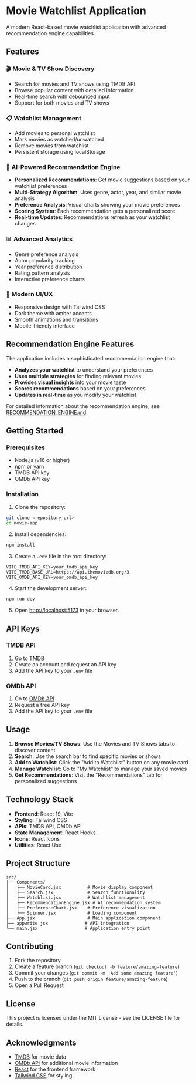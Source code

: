 # Movie Watchlist Application

A modern React-based movie watchlist application with advanced recommendation engine capabilities.

## Features

### 🎬 **Movie & TV Show Discovery**
- Search for movies and TV shows using TMDB API
- Browse popular content with detailed information
- Real-time search with debounced input
- Support for both movies and TV shows

### 📋 **Watchlist Management**
- Add movies to personal watchlist
- Mark movies as watched/unwatched
- Remove movies from watchlist
- Persistent storage using localStorage

### 🧠 **AI-Powered Recommendation Engine**
- **Personalized Recommendations**: Get movie suggestions based on your watchlist preferences
- **Multi-Strategy Algorithm**: Uses genre, actor, year, and similar movie analysis
- **Preference Analysis**: Visual charts showing your movie preferences
- **Scoring System**: Each recommendation gets a personalized score
- **Real-time Updates**: Recommendations refresh as your watchlist changes

### 📊 **Advanced Analytics**
- Genre preference analysis
- Actor popularity tracking
- Year preference distribution
- Rating pattern analysis
- Interactive preference charts

### 🎨 **Modern UI/UX**
- Responsive design with Tailwind CSS
- Dark theme with amber accents
- Smooth animations and transitions
- Mobile-friendly interface

## Recommendation Engine Features

The application includes a sophisticated recommendation engine that:

- **Analyzes your watchlist** to understand your preferences
- **Uses multiple strategies** for finding relevant movies
- **Provides visual insights** into your movie taste
- **Scores recommendations** based on your preferences
- **Updates in real-time** as you modify your watchlist

For detailed information about the recommendation engine, see [RECOMMENDATION_ENGINE.md](./RECOMMENDATION_ENGINE.md).

## Getting Started

### Prerequisites

- Node.js (v16 or higher)
- npm or yarn
- TMDB API key
- OMDb API key

### Installation

1. Clone the repository:
```bash
git clone <repository-url>
cd movie-app
```

2. Install dependencies:
```bash
npm install
```

3. Create a `.env` file in the root directory:
```env
VITE_TMDB_API_KEY=your_tmdb_api_key
VITE_TMDB_BASE_URL=https://api.themoviedb.org/3
VITE_OMDB_API_KEY=your_omdb_api_key
```

4. Start the development server:
```bash
npm run dev
```

5. Open [http://localhost:5173](http://localhost:5173) in your browser.

## API Keys

### TMDB API
1. Go to [TMDB](https://www.themoviedb.org/)
2. Create an account and request an API key
3. Add the API key to your `.env` file

### OMDb API
1. Go to [OMDb API](http://www.omdbapi.com/)
2. Request a free API key
3. Add the API key to your `.env` file

## Usage

1. **Browse Movies/TV Shows**: Use the Movies and TV Shows tabs to discover content
2. **Search**: Use the search bar to find specific movies or shows
3. **Add to Watchlist**: Click the "Add to Watchlist" button on any movie card
4. **Manage Watchlist**: Go to "My Watchlist" to manage your saved movies
5. **Get Recommendations**: Visit the "Recommendations" tab for personalized suggestions

## Technology Stack

- **Frontend**: React 19, Vite
- **Styling**: Tailwind CSS
- **APIs**: TMDB API, OMDb API
- **State Management**: React Hooks
- **Icons**: React Icons
- **Utilities**: React Use

## Project Structure

```
src/
├── Components/
│   ├── MovieCard.jsx          # Movie display component
│   ├── Search.jsx             # Search functionality
│   ├── Watchlist.jsx          # Watchlist management
│   ├── RecommendationEngine.jsx # AI recommendation system
│   ├── PreferenceChart.jsx    # Preference visualization
│   └── Spinner.jsx            # Loading component
├── App.jsx                    # Main application component
├── appwrite.jsx              # API integration
└── main.jsx                  # Application entry point
```

## Contributing

1. Fork the repository
2. Create a feature branch (`git checkout -b feature/amazing-feature`)
3. Commit your changes (`git commit -m 'Add some amazing feature'`)
4. Push to the branch (`git push origin feature/amazing-feature`)
5. Open a Pull Request

## License

This project is licensed under the MIT License - see the LICENSE file for details.

## Acknowledgments

- [TMDB](https://www.themoviedb.org/) for movie data
- [OMDb API](http://www.omdbapi.com/) for additional movie information
- [React](https://reactjs.org/) for the frontend framework
- [Tailwind CSS](https://tailwindcss.com/) for styling
